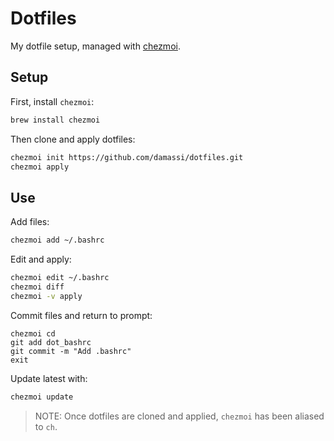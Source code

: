 # Dotfiles

My dotfile setup, managed with [chezmoi](https://www.chezmoi.io).

## Setup

First, install `chezmoi`:

```sh
brew install chezmoi
```

Then clone and apply dotfiles:

```sh
chezmoi init https://github.com/damassi/dotfiles.git
chezmoi apply
```

## Use

Add files:

```sh
chezmoi add ~/.bashrc
```

Edit and apply:

```sh
chezmoi edit ~/.bashrc
chezmoi diff
chezmoi -v apply
```

Commit files and return to prompt:
```
chezmoi cd
git add dot_bashrc
git commit -m "Add .bashrc"
exit
```

Update latest with:

```sh
chezmoi update
```

> NOTE: Once dotfiles are cloned and applied, `chezmoi` has been aliased to `ch`.
